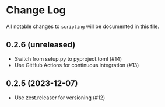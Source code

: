 # Change Log
All notable changes to `scripting` will be documented in this file.

## 0.2.6 (unreleased)

- Switch from setup.py to pyproject.toml (#14)
- Use GitHub Actions for continuous integration (#13)


## 0.2.5 (2023-12-07)

- Use zest.releaser for versioning (#12)

